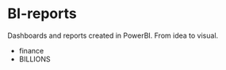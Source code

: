# BI-reports
Dashboards and reports created in PowerBI.
From idea to visual.
-   finance
-   BILLIONS
